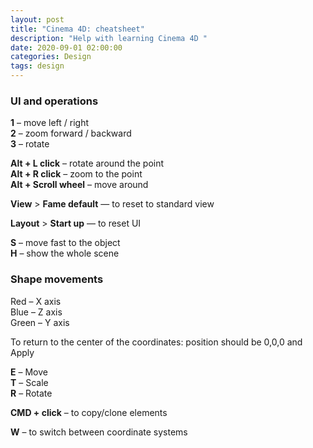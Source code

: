 ```yaml
---
layout: post
title: "Cinema 4D: cheatsheet"
description: "Help with learning Cinema 4D "
date: 2020-09-01 02:00:00
categories: Design
tags: design
---
```


### UI and operations

**1** – move left / right <br>
**2** – zoom forward / backward<br>
**3** – rotate<br>

**Alt + L click** – rotate around the point<br>
**Alt + R click** – zoom to the point<br>
**Alt + Scroll wheel** – move around <br>

**View** > **Fame default** — to reset to standard view

**Layout** > **Start up** — to reset UI

**S** – move fast to the object<br> 
**H** – show the whole scene

### Shape movements

Red – X axis<br>
Blue – Z axis<br>
Green – Y axis<br>

To return to the center of the coordinates: position should be 0,0,0 and Apply

**E** – Move<br>
**T** – Scale <br>
**R** – Rotate <br>

**CMD + click** – to copy/clone elements

**W** – to switch between coordinate systems 